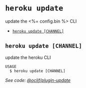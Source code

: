 `heroku update`
===============

update the <%= config.bin %> CLI
* [`heroku update [CHANNEL]`](#heroku-update-channel)

## `heroku update [CHANNEL]`

update the heroku CLI

```
USAGE
  $ heroku update [CHANNEL]
```

_See code: [@oclif/plugin-update](https://github.com/oclif/plugin-update/blob/v1.2.7/src/commands/update.ts)_
